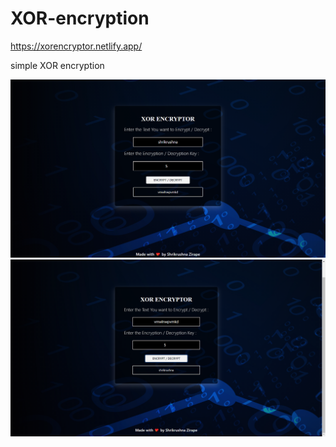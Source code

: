 # XOR-encryption

https://xorencryptor.netlify.app/

simple XOR encryption

<img src="./ss.png">
<img src="./ss2.PNG">
